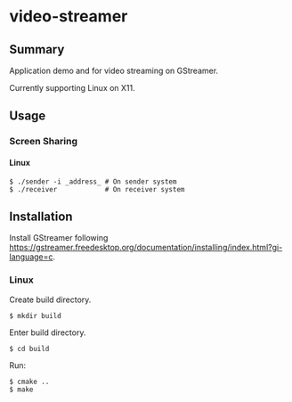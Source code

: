 # video-streamer
## Summary
Application demo and for video streaming on GStreamer.

Currently supporting Linux on X11.

## Usage
### Screen Sharing
#### Linux
```
$ ./sender -i _address_ # On sender system
$ ./receiver            # On receiver system
```

## Installation
Install GStreamer following https://gstreamer.freedesktop.org/documentation/installing/index.html?gi-language=c.

### Linux
Create build directory.
```
$ mkdir build
```

Enter build directory.
```
$ cd build
```

Run:
```
$ cmake ..
$ make
```
